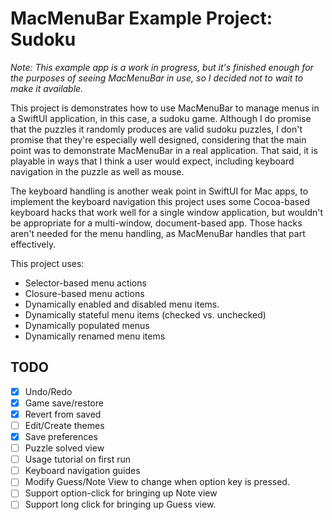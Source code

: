 # MacMenuBar Example Project: Sudoku 

*Note: This example app is a work in progress, but it's finished enough for the purposes of seeing MacMenuBar in use, so I decided not to wait to make it available.*

This project is demonstrates how to use MacMenuBar to manage menus in a SwiftUI application, in this case, a sudoku game.  Although I do promise that the puzzles it randomly produces are valid sudoku puzzles, I don't promise that they're especially well designed, considering that the main point was to demonstrate MacMenuBar in a real application.  That said, it is playable in ways that I think a user would expect, including keyboard navigation in the puzzle as well as mouse. 

The keyboard handling is another weak point in SwiftUI for Mac apps, to implement the keyboard navigation this project uses some Cocoa-based keyboard hacks that work well for a single window application, but wouldn't be appropriate for a multi-window, document-based app.  Those hacks aren't needed for the menu handling, as MacMenuBar handles that part effectively.

This project uses:

- Selector-based menu actions
- Closure-based menu actions
- Dynamically enabled and disabled menu items.
- Dynamically stateful menu items (checked vs. unchecked)
- Dynamically populated menus
- Dynamically renamed menu items

## TODO
- [x] Undo/Redo
- [x] Game save/restore
- [x] Revert from saved
- [ ] Edit/Create themes
- [x] Save preferences
- [ ] Puzzle solved view
- [ ] Usage tutorial on first run
- [ ] Keyboard navigation guides
- [ ] Modify Guess/Note View to change when option key is pressed.
- [ ] Support option-click for bringing up Note view
- [ ] Support long click for bringing up Guess view.
